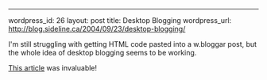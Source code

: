 --- 
wordpress_id: 26
layout: post
title: Desktop Blogging
wordpress_url: http://blog.sideline.ca/2004/09/23/desktop-blogging/

I'm still struggling with getting HTML code pasted into a w.bloggar post, but the whole idea of desktop blogging seems to be working.

<a href="http://scottwater.com/articles/desktop">This article</a> was invaluable!
